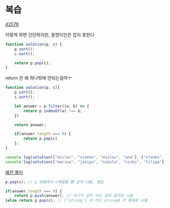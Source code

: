 # 복습

[42576](https://programmers.co.kr/learn/courses/30/lessons/42576?language=javascript)


이렇게 하면 간단하지만, 동명이인은 잡지 못한다
```js
function solution(p, c) {
    p.sort();
    c.sort();

    return p.pop(c);
}
```

return 은 왜 하나밖에 안되는걸까ㅜ
```js
function solution(p, c){
    p.sort();
    c.sort();

    let answer = p.filter((a, b) => {
        return p.indexOf(a) !== b;
    })

    return answer;

    if(answer.length === 0) {
        return p.pop(c)
    };
}

console.log(solution(["mislav", "stanko", "mislav", "ana"], ["stanko", "ana", "mislav"]));
console.log(solution(["marina", "josipa", "nikola", "vinko", "filipa"], ["josipa", "filipa", "marina", "nikola"]))
```

[예전 풀이](https://github.com/ppotatoG/TIL/tree/master/programmers/42576)


```js
p.pop(c); // p 배열에서 c배열을 뺀 값이 나옴, 정답

if(answer.length === 0) {
    return p.push(answer); // 여기가 값이 아닌 글자 길이로 나옴
}else return p.pop(c); // ['string'] 이 아닌 stringd 의 형태로 나옴

```
